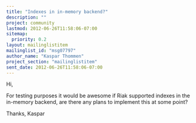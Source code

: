 ```yaml
---
title: "Indexes in in-memory backend?"
description: ""
project: community
lastmod: 2012-06-26T11:58:06-07:00
sitemap:
  priority: 0.2
layout: mailinglistitem
mailinglist_id: "msg07797"
author_name: "Kaspar Thommen"
project_section: "mailinglistitem"
sent_date: 2012-06-26T11:58:06-07:00
---
```



Hi,

For testing purposes it would be awesome if Riak supported indexes in the
in-memory backend, are there any plans to implement this at some point?

Thanks,
Kaspar
